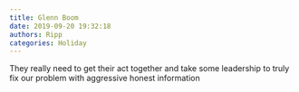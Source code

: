 ```yaml
---
title: Glenn Boom
date: 2019-09-20 19:32:18
authors: Ripp
categories: Holiday
---
```


 They really need to get their act together and take some leadership to truly fix our problem with aggressive honest information